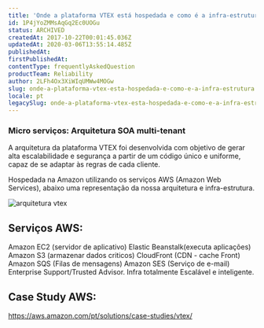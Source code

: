 ```yaml
---
title: 'Onde a plataforma VTEX está hospedada e como é a infra-estrutura ?'
id: 1P4jYoZMMsAqGq2Ec0UOGu
status: ARCHIVED
createdAt: 2017-10-22T00:01:45.036Z
updatedAt: 2020-03-06T13:55:14.485Z
publishedAt: 
firstPublishedAt: 
contentType: frequentlyAskedQuestion
productTeam: Reliability
author: 2LFh4Ox3XiWIqUMWw4MOGw
slug: onde-a-plataforma-vtex-esta-hospedada-e-como-e-a-infra-estrutura
locale: pt
legacySlug: onde-a-plataforma-vtex-esta-hospedada-e-como-e-a-infra-estrutura
---
```


### Micro serviços: Arquitetura SOA multi-tenant
A arquitetura da plataforma VTEX foi desenvolvida com objetivo de gerar alta escalabilidade e segurança a partir de um código único e uniforme, capaz de se adaptar às regras de cada cliente.

Hospedada na Amazon utilizando os serviços AWS (Amazon Web Services), abaixo uma representação da nossa arquitetura e infra-estrutura.

![arquitetura vtex](https://images.contentful.com/alneenqid6w5/3QJpGctI7YGEkuoy2cwwoW/a25ee9e8c71cc0d66b198e4da2869510/arquitetura_VTEX.JPG)

## Serviços AWS:
Amazon EC2 (servidor de aplicativo)
Elastic Beanstalk(executa aplicações)
Amazon S3 (armazenar dados criticos)
CloudFront (CDN - cache Front)
Amazon SQS (Filas de mensagens) 
Amazon SES (Serviço de e-mail) 
Enterprise Support/Trusted Advisor.
Infra totalmente Escalável e inteligente.

## Case Study AWS:
https://aws.amazon.com/pt/solutions/case-studies/vtex/



